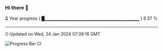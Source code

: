 ### Hi there 👋

⏳ Year progress { █▁▁▁▁▁▁▁▁▁▁▁▁▁▁▁▁▁▁▁▁▁▁▁▁▁▁▁▁▁ } 6.37 %

---

⏰ Updated on Wed, 24 Jan 2024 07:39:16 GMT

![Progress Bar CI](https://github.com/IshwaranRudhara/GIT-ACTION/workflows/Progress%20Bar%20CI/badge.svg)
